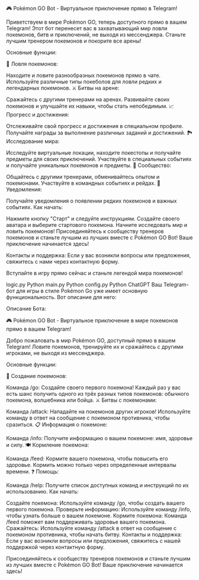 🎮 Pokémon GO Bot - Виртуальное приключение прямо в Telegram!

Приветствуем в мире Pokémon GO, теперь доступного прямо в вашем Telegram! Этот бот перенесет вас в захватывающий мир ловли покемонов, битв и приключений, не выходя из мессенджера. Станьте лучшим тренером покемонов и покорите все арены!

Основные функции:

🌟 Ловля покемонов:

Находите и ловите разнообразных покемонов прямо в чате.
Используйте различные типы покеболов для ловли редких и легендарных покемонов.
⚔️ Битвы на арене:

Сражайтесь с другими тренерами на аренах.
Развивайте своих покемонов и улучшайте их навыки, чтобы стать непобедимым.
📈 Прогресс и достижения:

Отслеживайте свой прогресс и достижения в специальном профиле.
Получайте награды за выполнение различных заданий и достижений.
🏞️ Исследование мира:

Исследуйте виртуальные локации, находите покестопы и получайте предметы для своих приключений.
Участвуйте в специальных событиях и получайте уникальных покемонов и предметы.
🤝 Сообщество:

Общайтесь с другими тренерами, обменивайтесь опытом и покемонами.
Участвуйте в командных событиях и рейдах.
🔔 Уведомления:

Получайте уведомления о появлении редких покемонов и важных событиях.
Как начать:

Нажмите кнопку "Старт" и следуйте инструкциям.
Создайте своего аватара и выберите стартового покемона.
Начните исследовать мир и ловить покемонов!
Присоединяйтесь к сообществу тренеров покемонов и станьте лучшим из лучших вместе с Pokémon GO Bot! Ваше приключение начинается здесь!

Контакты и поддержка:
Если у вас возникли вопросы или предложения, свяжитесь с нами через контактную форму.

Вступайте в игру прямо сейчас и станьте легендой мира покемонов!





logic.py
Python
main.py
Python
config.py
Python
ChatGPT
Ваш Telegram-бот для игры в стиле Pokémon Go уже имеет основную функциональность. Вот описание для него:

Описание Бота:

🎮 Pokémon GO Bot - Виртуальное приключение в мире покемонов прямо в вашем Telegram!

Добро пожаловать в мир Pokémon GO, доступный прямо в вашем Telegram! Ловите покемонов, тренируйте их и сражайтесь с другими игроками, не выходя из мессенджера.

Основные функции:

🌟 Создание покемонов:

Команда /go: Создайте своего первого покемона! Каждый раз у вас есть шанс получить одного из трёх разных типов покемонов: обычного покемона, волшебника или бойца.
⚔️ Битвы с покемонами:

Команда /attack: Нападайте на покемонов других игроков! Используйте команду в ответ на сообщение с покемоном противника, чтобы сразиться.
📋 Информация о покемоне:

Команда /info: Получите информацию о вашем покемоне: имя, здоровье и силу.
🍽️ Кормление покемона:

Команда /feed: Кормите вашего покемона, чтобы повысить его здоровье. Кормить можно только через определенные интервалы времени.
❓ Помощь:

Команда /help: Получите список доступных команд и инструкций по их использованию.
Как начать:

Создайте покемона: Используйте команду /go, чтобы создать вашего первого покемона.
Проверьте информацию: Используйте команду /info, чтобы узнать больше о вашем покемоне.
Кормите покемона: Команда /feed поможет вам поддерживать здоровье вашего покемона.
Сражайтесь: Используйте команду /attack в ответ на сообщение с покемоном противника, чтобы начать битву.
Контакты и поддержка:
Если у вас возникли вопросы или предложения, свяжитесь с нашей поддержкой через контактную форму.

Присоединяйтесь к сообществу тренеров покемонов и станьте лучшим из лучших вместе с Pokémon GO Bot! Ваше приключение начинается здесь!

